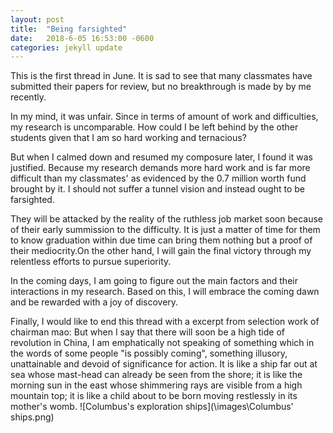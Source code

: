 ```yaml
---
layout: post
title:  "Being farsighted"
date:   2018-6-05 16:53:00 -0600
categories: jekyll update
---
```

This is the first thread in June. It is sad to see that many classmates have submitted their papers for review, but no breakthrough is made by
by me recently. 

In my mind, it was unfair. Since in terms of amount of work and difficulties, my research is uncomparable. How could I be left behind by the other
students given that I am so hard working and ternacious?

But when I calmed down and resumed my composure later, I found it was justified. Because my research demands more hard work and is far more difficult 
than my classmates' as evidenced by the 0.7 million worth fund brought by it. I should not suffer a tunnel vision and instead ought to be farsighted.

They will be attacked by the reality of the ruthless job market soon because of their early summission to the difficulty. It is just a matter of time
for them to know graduation within due time can bring them nothing but a proof of their mediocrity.On the other hand, I will gain the final victory through my relentless efforts to pursue superiority. 

In the coming days, I am going to figure out the main factors and their interactions in my research. Based on this, I will embrace the coming dawn and be rewarded with a joy of discovery.

Finally, I would like to end this thread with a excerpt from selection work of chairman mao:
But when I say that there will soon be a high tide of revolution in China, I am emphatically not speaking of something which in the words of some people "is possibly coming", something illusory, unattainable and devoid of significance for action. 
It is like a ship far out at sea whose mast-head can already be seen from the shore; 
it is like the morning sun in the east whose shimmering rays are visible from a high mountain top; 
it is like a child about to be born moving restlessly in its mother's womb.
![Columbus's exploration ships](\images\Columbus' ships.png)
